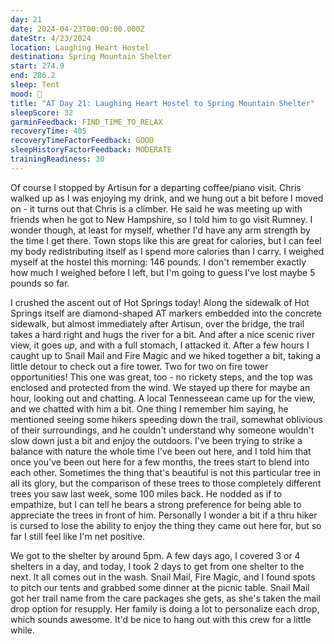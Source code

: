 ```yaml
---
day: 21
date: 2024-04-23T00:00:00.000Z
dateStr: 4/23/2024
location: Laughing Heart Hostel
destination: Spring Mountain Shelter
start: 274.9
end: 286.2
sleep: Tent
mood: 🙂
title: "AT Day 21: Laughing Heart Hostel to Spring Mountain Shelter"
sleepScore: 32
garminFeedback: FIND_TIME_TO_RELAX
recoveryTime: 405
recoveryTimeFactorFeedback: GOOD
sleepHistoryFactorFeedback: MODERATE
trainingReadiness: 30
---
```

Of course I stopped by Artisun for a departing coffee/piano visit. Chris walked up as I was enjoying my drink, and we hung out a bit before I moved on - it turns out that Chris is a climber. He said he was meeting up with friends when he got to New Hampshire, so I told him to go visit Rumney. I wonder though, at least for myself, whether I'd have any arm strength by the time I get there. Town stops like this are great for calories, but I can feel my body redistributing itself as I spend more calories than I carry. I weighed myself at the hostel this morning: 146 pounds. I don't remember exactly how much I weighed before I left, but I'm going to guess I've lost maybe 5 pounds so far.

I crushed the ascent out of Hot Springs today! Along the sidewalk of Hot Springs itself are diamond-shaped AT markers embedded into the concrete sidewalk, but almost immediately after Artisun, over the bridge, the trail takes a hard right and hugs the river for a bit. And after a nice scenic river view, it goes *up*, and with a full stomach, I attacked it. After a few hours I caught up to Snail Mail and Fire Magic and we hiked together a bit, taking a little detour to check out a fire tower. Two for two on fire tower opportunities! This one was great, too - no rickety steps, and the top was enclosed and protected from the wind. We stayed up there for maybe an hour, looking out and chatting. A local Tennesseean came up for the view, and we chatted with him a bit. One thing I remember him saying, he mentioned seeing some hikers speeding down the trail, somewhat oblivious of their surroundings, and he couldn't understand why someone wouldn't slow down just a bit and enjoy the outdoors. I've been trying to strike a balance with nature the whole time I've been out here, and I told him that once you've been out here for a few months, the trees start to blend into each other. Sometimes the thing that's beautiful is not this particular tree in all its glory, but the comparison of these trees to those completely different trees you saw last week, some 100 miles back. He nodded as if to empathize, but I can tell he bears a strong preference for being able to appreciate the trees in front of him. Personally I wonder a bit if a thru hiker is cursed to lose the ability to enjoy the thing they came out here for, but so far I still feel like I'm net positive.

We got to the shelter by around 5pm. A few days ago, I covered 3 or 4 shelters in a day, and today, I took 2 days to get from one shelter to the next. It all comes out in the wash. Snail Mail, Fire Magic, and I found spots to pitch our tents and grabbed some dinner at the picnic table. Snail Mail got her trail name from the care packages she gets, as she's taken the mail drop option for resupply. Her family is doing a lot to personalize each drop, which sounds awesome. It'd be nice to hang out with this crew for a little while.
